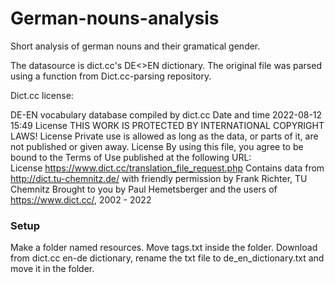 # German-nouns-analysis
Short analysis of german nouns and their gramatical gender.

The datasource is dict.cc's DE<>EN dictionary. The original file was parsed using a function from Dict.cc-parsing repository.

Dict.cc license:

 DE-EN vocabulary database	compiled by dict.cc
 Date and time	2022-08-12 15:49
 License	THIS WORK IS PROTECTED BY INTERNATIONAL COPYRIGHT LAWS!
 License	Private use is allowed as long as the data, or parts of it, are not published or given away.
 License	By using this file, you agree to be bound to the Terms of Use published at the following URL:  
 License	https://www.dict.cc/translation_file_request.php
 Contains data from	http://dict.tu-chemnitz.de/ with friendly permission by Frank Richter, TU Chemnitz 
 Brought to you by	Paul Hemetsberger and the users of https://www.dict.cc/, 2002 - 2022
 
 ### Setup
 Make a folder named resources. Move tags.txt inside the folder. Download from dict.cc en-de dictionary, rename the txt file to de_en_dictionary.txt and move it in the folder.
